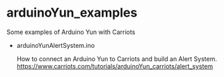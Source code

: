 arduinoYun_examples
===================

Some examples of Arduino Yun with Carriots

- arduinoYunAlertSystem.ino
  
  How to connect an Arduino Yun to Carriots and build an Alert System.
  https://www.carriots.com/tutorials/arduinoYun_carriots/alert_system
